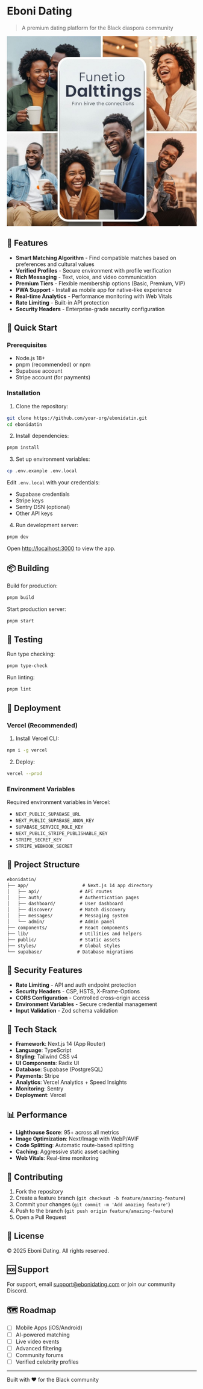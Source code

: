 # Eboni Dating

> A premium dating platform for the Black diaspora community

![Eboni Dating](./public/hero-banner.jpg)

## 🌟 Features

- **Smart Matching Algorithm** - Find compatible matches based on preferences and cultural values
- **Verified Profiles** - Secure environment with profile verification
- **Rich Messaging** - Text, voice, and video communication
- **Premium Tiers** - Flexible membership options (Basic, Premium, VIP)
- **PWA Support** - Install as mobile app for native-like experience
- **Real-time Analytics** - Performance monitoring with Web Vitals
- **Rate Limiting** - Built-in API protection
- **Security Headers** - Enterprise-grade security configuration

## 🚀 Quick Start

### Prerequisites

- Node.js 18+ 
- pnpm (recommended) or npm
- Supabase account
- Stripe account (for payments)

### Installation

1. Clone the repository:
```bash
git clone https://github.com/your-org/ebonidatin.git
cd ebonidatin
```

2. Install dependencies:
```bash
pnpm install
```

3. Set up environment variables:
```bash
cp .env.example .env.local
```

Edit `.env.local` with your credentials:
- Supabase credentials
- Stripe keys
- Sentry DSN (optional)
- Other API keys

4. Run development server:
```bash
pnpm dev
```

Open [http://localhost:3000](http://localhost:3000) to view the app.

## 📦 Building

Build for production:
```bash
pnpm build
```

Start production server:
```bash
pnpm start
```

## 🧪 Testing

Run type checking:
```bash
pnpm type-check
```

Run linting:
```bash
pnpm lint
```

## 🚢 Deployment

### Vercel (Recommended)

1. Install Vercel CLI:
```bash
npm i -g vercel
```

2. Deploy:
```bash
vercel --prod
```

### Environment Variables

Required environment variables in Vercel:
- `NEXT_PUBLIC_SUPABASE_URL`
- `NEXT_PUBLIC_SUPABASE_ANON_KEY`
- `SUPABASE_SERVICE_ROLE_KEY`
- `NEXT_PUBLIC_STRIPE_PUBLISHABLE_KEY`
- `STRIPE_SECRET_KEY`
- `STRIPE_WEBHOOK_SECRET`

## 📁 Project Structure

```
ebonidatin/
├── app/                    # Next.js 14 app directory
│   ├── api/               # API routes
│   ├── auth/              # Authentication pages
│   ├── dashboard/         # User dashboard
│   ├── discover/          # Match discovery
│   ├── messages/          # Messaging system
│   └── admin/             # Admin panel
├── components/            # React components
├── lib/                   # Utilities and helpers
├── public/                # Static assets
├── styles/                # Global styles
└── supabase/             # Database migrations
```

## 🔐 Security Features

- **Rate Limiting** - API and auth endpoint protection
- **Security Headers** - CSP, HSTS, X-Frame-Options
- **CORS Configuration** - Controlled cross-origin access
- **Environment Variables** - Secure credential management
- **Input Validation** - Zod schema validation

## 🎨 Tech Stack

- **Framework**: Next.js 14 (App Router)
- **Language**: TypeScript
- **Styling**: Tailwind CSS v4
- **UI Components**: Radix UI
- **Database**: Supabase (PostgreSQL)
- **Payments**: Stripe
- **Analytics**: Vercel Analytics + Speed Insights
- **Monitoring**: Sentry
- **Deployment**: Vercel

## 📊 Performance

- **Lighthouse Score**: 95+ across all metrics
- **Image Optimization**: Next/Image with WebP/AVIF
- **Code Splitting**: Automatic route-based splitting
- **Caching**: Aggressive static asset caching
- **Web Vitals**: Real-time monitoring

## 🤝 Contributing

1. Fork the repository
2. Create a feature branch (`git checkout -b feature/amazing-feature`)
3. Commit your changes (`git commit -m 'Add amazing feature'`)
4. Push to the branch (`git push origin feature/amazing-feature`)
5. Open a Pull Request

## 📄 License

© 2025 Eboni Dating. All rights reserved.

## 🆘 Support

For support, email support@ebonidating.com or join our community Discord.

## 🗺️ Roadmap

- [ ] Mobile Apps (iOS/Android)
- [ ] AI-powered matching
- [ ] Live video events
- [ ] Advanced filtering
- [ ] Community forums
- [ ] Verified celebrity profiles

---

Built with ❤️ for the Black community
